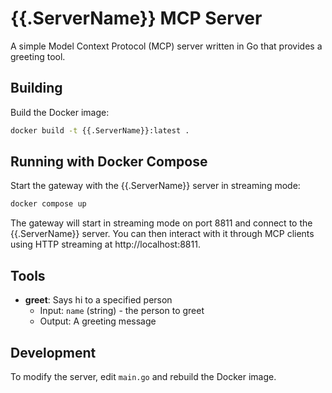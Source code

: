 # {{.ServerName}} MCP Server

A simple Model Context Protocol (MCP) server written in Go that provides a greeting tool.

## Building

Build the Docker image:

```bash
docker build -t {{.ServerName}}:latest .
```

## Running with Docker Compose

Start the gateway with the {{.ServerName}} server in streaming mode:

```bash
docker compose up
```

The gateway will start in streaming mode on port 8811 and connect to the {{.ServerName}} server. You can then interact with it through MCP clients using HTTP streaming at http://localhost:8811.

## Tools

- **greet**: Says hi to a specified person
  - Input: `name` (string) - the person to greet
  - Output: A greeting message

## Development

To modify the server, edit `main.go` and rebuild the Docker image.
